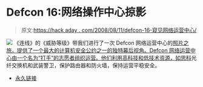 # Defcon 16:网络操作中心掠影

> 原文:[https://hack aday . com/2008/08/11/defcon-16-窥见网络运营中心/](https://hackaday.com/2008/08/11/defcon-16-glimpses-of-the-network-operations-center/)

![](../Images/6ebe78e7ae5921698a9d84fb36e78592.png)
《连线》的《威胁等级》带我们进行了一次 Defcon 网络运营中心的[照片之旅，提供了一个最大的计算机安全公约之一的独特幕后视角。Defcon 网络运营中心由一个名为“打手”的志愿者组织运营。他们利用高科技和低技术资源，如](http://blog.wired.com/27bstroke6/2008/08/a-first-ever-lo.html)[思科](http://www.mahalo.com/Cisco)光纤交换机和武装警卫，保护路由器和防火墙，保持运营平稳安全。

*   [永久链接](http://blog.wired.com/27bstroke6/2008/08/a-first-ever-lo.html)